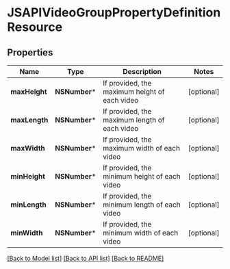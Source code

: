 # JSAPIVideoGroupPropertyDefinitionResource

## Properties
Name | Type | Description | Notes
------------ | ------------- | ------------- | -------------
**maxHeight** | **NSNumber*** | If provided, the maximum height of each video | [optional] 
**maxLength** | **NSNumber*** | If provided, the maximum length of each video | [optional] 
**maxWidth** | **NSNumber*** | If provided, the maximum width of each video | [optional] 
**minHeight** | **NSNumber*** | If provided, the minimum height of each video | [optional] 
**minLength** | **NSNumber*** | If provided, the minimum length of each video | [optional] 
**minWidth** | **NSNumber*** | If provided, the minimum width of each video | [optional] 

[[Back to Model list]](../README.md#documentation-for-models) [[Back to API list]](../README.md#documentation-for-api-endpoints) [[Back to README]](../README.md)


